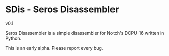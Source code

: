 SDis - Seros Disassembler
=========================
v0.1

Seros Disassembler is a simple disassembler for Notch's DCPU-16 written in Python.

This is an early alpha. Please report every bug.

